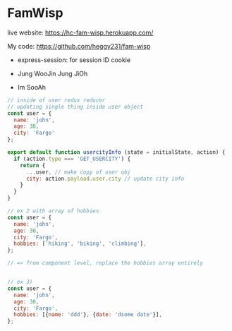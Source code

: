 # FamWisp

live website: https://hc-fam-wisp.herokuapp.com/

My code: https://github.com/heggy231/fam-wisp

- express-session: for session ID cookie

- Jung WooJin
Jung JiOh
- Im SooAh

```js
// inside of user redux reducer
// updating single thing inside user object
const user = {
  name: 'john',
  age: 30,
  city: 'Fargo'
};

export default function usercityInfo (state = initialState, action) {
  if (action.type === 'GET_USERCITY') {
    return {
      ...user, // make copy of user obj
      city: action.payload.user.city // update city info
    }
  }
}

// ex 2 with array of hobbies
const user = {
  name: 'john',
  age: 30,
  city: 'Fargo',
  hobbies: ['hiking', 'biking', 'climbing'],
};

// => from component level, replace the hobbies array entirely


// ex 3) 
const user = {
  name: 'john',
  age: 30,
  city: 'Fargo',
  hobbies: [{name: 'ddd'}, {date: 'dsome date'}],
};



````